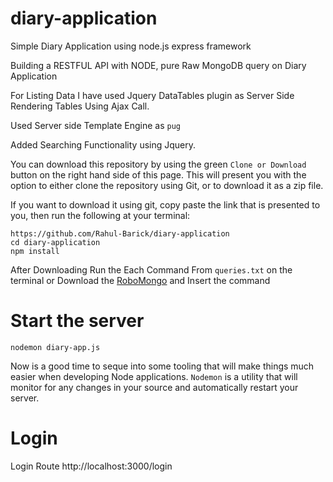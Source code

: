 # diary-application
Simple Diary Application using node.js express framework

Building a RESTFUL API with NODE, pure Raw MongoDB query on  Diary Application

For Listing Data I have used Jquery DataTables plugin as Server Side Rendering Tables Using Ajax Call.

Used Server side Template Engine as ``pug``

Added Searching Functionality using Jquery.

You can download this repository by using the green ``Clone or Download`` button on the right hand side of this page. This will present you with the option to either clone the repository using Git, or to download it as a zip file.

If you want to download it using git, copy paste the link that is presented to you, then run the following at your terminal:
 ```
https://github.com/Rahul-Barick/diary-application
cd diary-application
npm install
```
After Downloading Run the Each Command From ``queries.txt`` on the terminal or Download the 
[RoboMongo](https://robomongo.org/download) and Insert the command

# Start the server

``nodemon diary-app.js``

Now is a good time to seque into some tooling that will make things much easier when developing Node applications. 
``Nodemon`` is a utility that will monitor for any changes in your source and automatically restart your server.

# Login

Login Route http://localhost:3000/login

